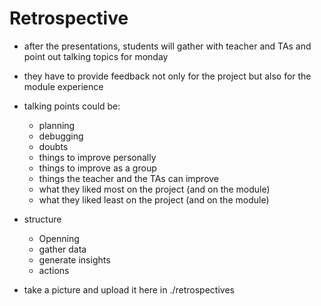 # Retrospective

- after the presentations, students will gather with teacher and TAs and point out talking topics for monday
- they have to provide feedback not only for the project but also for the module experience

- talking points could be:
  - planning
  - debugging
  - doubts
  - things to improve personally
  - things to improve as a group
  - things the teacher and the TAs can improve
  - what they liked most on the project (and on the module)
  - what they liked least on the project (and on the module)
  
- structure 
  - Openning
  - gather data
  - generate insights
  - actions
 

- take a picture and upload it here in ./retrospectives
